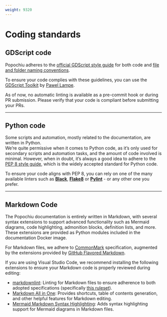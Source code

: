 ```yaml
---
weight: 9320
---
```


# Coding standards

## GDScript code

Popochiu adheres to the [official GDScript style guide](https://docs.godotengine.org/en/stable/tutorials/scripting/gdscript/gdscript_styleguide.html) for both code and [file and folder naming conventions](https://docs.godotengine.org/en/stable/tutorials/scripting/gdscript/gdscript_styleguide.html).

To ensure your code complies with these guidelines, you can use the [GDScript Toolkit](https://github.com/Scony/godot-gdscript-toolkit) by [Pawel Lampe](https://github.com/Scony).

As of now, no automatic linting is available as a pre-commit hook or during PR submission. Please verify that your code is compliant before submitting your PRs.

---

## Python code

Some scripts and automation, mostly related to the documentation, are written in Python.  
We’re quite permissive when it comes to Python code, as it’s only used for secondary scripts and automation tasks, and the amount of code involved is minimal. However, when in doubt, it’s always a good idea to adhere to the [PEP 8 style guide](https://peps.python.org/pep-0008/), which is the widely accepted standard for Python code.

To ensure your code aligns with PEP 8, you can rely on one of the many available linters such as **[Black](https://black.readthedocs.io/en/stable/)**, **[Flake8](https://flake8.pycqa.org/en/latest/)** or **[Pylint](https://pylint.pycqa.org/en/latest/)** - or any other one you prefer.

---

## Markdown Code

The Popochiu documentation is entirely written in Markdown, with several syntax extensions to support advanced functionality such as Mermaid diagrams, code highlighting, admonition blocks, definition lists, and more. These extensions are provided as Python modules included in the documentation Docker image.

For Markdown files, we adhere to [CommonMark](https://spec.commonmark.org/0.31.2/) specification, augmented by the extensions provided by [GitHub Flavored Markdown](https://github.github.com/gfm/).

If you are using Visual Studio Code, we recommend installing the following extensions to ensure your Markdown code is properly reviewed during editing:

- [markdownlint](https://marketplace.visualstudio.com/items?itemName=DavidAnson.vscode-markdownlint): Linting for Markdown files to ensure adherence to both adopted specifications (specifically [this ruleset](https://github.com/DavidAnson/markdownlint?tab=readme-ov-file#rules--aliases)).
- [Markdown All in One](https://marketplace.visualstudio.com/items?itemName=yzhang.markdown-all-in-one): Provides shortcuts, table of contents generation, and other helpful features for Markdown editing.
- [Mermaid Markdown Syntax Highlighting](https://marketplace.visualstudio.com/items?itemName=bpruitt-goddard.mermaid-markdown-syntax-highlighting): Adds syntax highlighting support for Mermaid diagrams in Markdown files.
